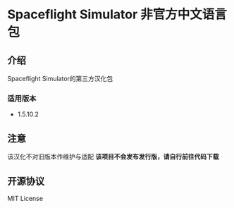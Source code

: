 # Spaceflight Simulator 非官方中文语言包

## 介绍
Spaceflight Simulator的第三方汉化包

### 适用版本
- 1.5.10.2

## 注意
该汉化不对旧版本作维护与适配
**该项目不会发布发行版，请自行前往代码下载**

## 开源协议
MIT License